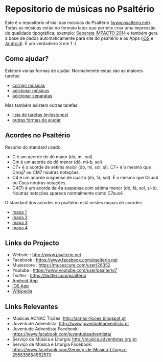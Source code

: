 Repositorio de músicas no Psaltério
================================
Este é o repositório oficial das músicas do Psaltério (www.psalterio.net).
Todas as músicas estão no formato latex que permite criar uma impressão de qualidade tipográfica, exemplo: [Separata IMPACTO 2014](https://github.com/psalterio/repository/blob/master/songbooks/2014/2014-impacto/separata_impacto_2014_chords.pdf) e também gera a base de dados automaticamente para site do psaltério e as Apps ([iOS](https://itunes.apple.com/pt/app/psalterio/id858825872) e [Android](https://play.google.com/store/apps/details?id=net.psalterio.psalterioandroid)). É um verdadeiro 3 em 1 :)


Como ajudar?
------------
Existem várias formas de ajudar. Normalmente estas são as maiores tarefas:
- [corrigir músicas](https://github.com/psalterio/repository/wiki/Corrigir-Música)
- [adicionar músicas](https://github.com/psalterio/repository/wiki/Adicionar-Música)
- [adicionar separatas]()

Mas também existem outras tarefas:
- [lista de tarefas (milestones)](https://github.com/psalterio/repository/milestones)
- [outras formas de ajudar](https://github.com/psalterio/repository/wiki/Outras-formas-de-ajudar)

Acordes no Psaltério
--------------------

Resumo do standard usado:
- C é um acorde de dó maior (dó, mi, sol)
- Cm é um acorde de dó menor (dó, mi-b, sol)
- C7+ é o acorde de sétima maior (dó, mi, sol, si). C7+ é o mesmo que Cmaj7 ou CM7 noutras notações.
- C4 é um acorde suspenso de quarta (dó, fá, sol). É o mesmo que Csus4 ou Csus noutras notações.
- C4(7) é um acorde de 4a suspensa com sétima menor (dó, fá, sol, si-b). Noutras notações aparece normalmente como C7sus4.

O standard dos acordes no psaltério está nestes mapas de acordes:
- [mapa 1](https://github.com/psalterio/repository/blob/master/songbooks/psalterio/scan_psalterio_original/0-3_mapa_acordes.jpg)
- [mapa 2](https://github.com/psalterio/repository/blob/master/songbooks/psalterio/scan_psalterio_original/0-4_mapa_acordes.jpg)
- [mapa 3](https://github.com/psalterio/repository/blob/master/songbooks/psalterio/scan_psalterio_original/0-5_mapa_acordes.jpg)
- [mapa 4](https://github.com/psalterio/repository/blob/master/songbooks/psalterio/scan_psalterio_original/0-6_mapa_acordes.jpg)

Links do Projecto
-----------------

- Website     : http://www.psalterio.net
- Facebook    : https://www.facebook.com/psalterio.net
- Musescore   : https://musescore.com/user/26352
- Youtube     : https://www.youtube.com/user/psalterio7
- Twitter     : https://twitter.com/psalterio
- [Android App](https://play.google.com/store/apps/details?id=net.psalterio.psalterioandroid)
- [iOS App](https://itunes.apple.com/pt/app/psalterio/id858825872)
- [Wikipedia](http://pt.wikipedia.org/wiki/Psaltério)

Links Relevantes
-----------------

- Músicas ACNAC Tições: http://acnac-ticoes.blogspot.pt
- Juventude Adventista: http://www.juventudeadventista.pt
- Juventude Adventista Facebook: https://www.facebook.com/juventudeadventista/
- Serviço de Música e Liturgia: http://musica.adventistas.org.pt
- Serviço de Música e Liturgia Facebook: https://www.facebook.com/Serviço-de-Musica-Liturgia-255635654562511/
